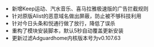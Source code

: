- 新增Keep运动、汽水音乐、喜马拉雅极速版的广告拦截规则
- 针对原版Alist的恶意域名做出屏蔽，防止被不够科技利用
- 针对今日头条和悦通行做了放行，降低了误杀
- 重构了模块安装脚本，默认5秒自动覆盖更新安装
- 更新过滤Adguardhome内核版本号为v0.107.63
